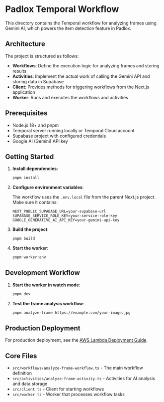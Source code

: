 # Padlox Temporal Workflow

This directory contains the Temporal workflow for analyzing frames using Gemini AI, which powers the item detection feature in Padlox.

## Architecture

The project is structured as follows:

- **Workflows**: Define the execution logic for analyzing frames and storing results
- **Activities**: Implement the actual work of calling the Gemini API and storing data in Supabase
- **Client**: Provides methods for triggering workflows from the Next.js application
- **Worker**: Runs and executes the workflows and activities

## Prerequisites

- Node.js 18+ and pnpm
- Temporal server running locally or Temporal Cloud account
- Supabase project with configured credentials
- Google AI (Gemini) API key

## Getting Started

1. **Install dependencies**:
   ```bash
   pnpm install
   ```

2. **Configure environment variables**:
   
   The workflow uses the `.env.local` file from the parent Next.js project. Make sure it contains:
   ```
   NEXT_PUBLIC_SUPABASE_URL=your-supabase-url
   SUPABASE_SERVICE_ROLE_KEY=your-service-role-key
   GOOGLE_GENERATIVE_AI_API_KEY=your-gemini-api-key
   ```

3. **Build the project**:
   ```bash
   pnpm build
   ```

4. **Start the worker**:
   ```bash
   pnpm worker:env
   ```
   
## Development Workflow

1. **Start the worker in watch mode**:
   ```bash
   pnpm dev
   ```

2. **Test the frame analysis workflow**:
   ```bash
   pnpm analyze-frame https://example.com/your-image.jpg
   ```

## Production Deployment

For production deployment, see the [AWS Lambda Deployment Guide](../docs/temporal-aws-lambda-deployment.md).

## Core Files

- `src/workflows/analyze-frame-workflow.ts` - The main workflow definition
- `src/activities/analyze-frame-activity.ts` - Activities for AI analysis and data storage
- `src/client.ts` - Client for starting workflows
- `src/worker.ts` - Worker that processes workflow tasks 